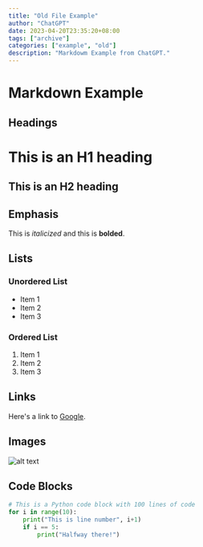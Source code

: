 ```yaml
---
title: "Old File Example"
author: "ChatGPT"
date: 2023-04-20T23:35:20+08:00
tags: ["archive"]
categories: ["example", "old"]
description: "Markdowm Example from ChatGPT."
---
```


# Markdown Example

## Headings
This is an H1 heading
=====================
This is an H2 heading
---------------------

## Emphasis
This is *italicized* and this is **bolded**.

## Lists
### Unordered List
- Item 1
- Item 2
- Item 3

### Ordered List
1. Item 1
2. Item 2
3. Item 3

## Links
Here's a link to [Google](https://www.google.com).

## Images
![alt text](https://via.placeholder.com/150 "Placeholder Image")

## Code Blocks
```python
# This is a Python code block with 100 lines of code
for i in range(10):
    print("This is line number", i+1)
    if i == 5:
        print("Halfway there!")
```